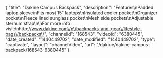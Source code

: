 {
    "title": "Dakine Campus Backpack",
    "description": "Features\nPadded laptop sleeve\nFits most 15\" laptops\nInsulated cooler pocket\nOrganizer pocket\nFleece lined sunglass pocket\nMesh side pockets\nAdjustable sternum strap\n\nFor more info visit:\nhttp:\/\/www.dakine.com\/p\/backpacks-and-gear\/lifestyle-bags\/backpacks\/",
    "channelid": "168543",
    "videoid": "6380445",
    "date_created": "1440449702",
    "date_modified": "1440449702",
    "type": "captivate",
    "layout": "channelVideo",
    "url": "\/dakine\/dakine-campus-backpack\/168543-6380445"
}